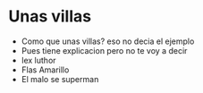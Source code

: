 # Unas villas

* Como que unas villas? eso no decia el ejemplo
* Pues tiene explicacion pero no te voy a decir
* lex luthor
* Flas Amarillo
* El malo se superman